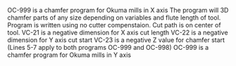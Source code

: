 OC-999 is a chamfer program for Okuma mills in X axis
The program will 3D chamfer parts of any size depending 
on variables and flute length of tool. Program is written
using no cutter compenstaion.  Cut path is on center of tool.
VC-21 is a negative dimension for X axis cut length
VC-22 is a negative dimension for Y axis cut start
VC-23 is a negative Z value for chamfer start
(Lines 5-7 apply to both programs OC-999 and OC-998)
OC-999 is a chamfer program for Okuma mills in Y axis

